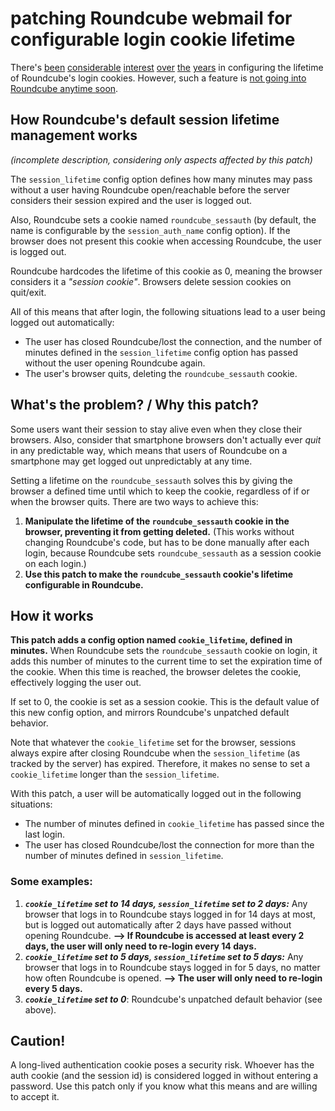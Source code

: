 # patching Roundcube webmail for configurable login cookie lifetime

There's [been](https://github.com/roundcube/roundcubemail/issues/5050) [considerable](https://github.com/roundcube/roundcubemail/pull/7709) [interest](https://github.com/roundcube/roundcubemail/issues/7865) [over](https://github.com/roundcube/roundcubemail/issues/7251) [the](https://packagist.org/packages/texxasrulez/persistent_login) [years](http://lists.roundcube.net/pipermail/dev/2007-August/005317.html) in configuring the lifetime of Roundcube's login cookies. However, such a feature is [not going into Roundcube anytime soon](https://github.com/roundcube/roundcubemail/issues/7865#issuecomment-770343039).
## How Roundcube's default session lifetime management works
*(incomplete description, considering only aspects affected by this patch)*

The `session_lifetime` config option defines how many minutes may pass without a user having Roundcube open/reachable before the server considers their session expired and the user is logged out.

Also, Roundcube sets a cookie named `roundcube_sessauth` (by default, the name is configurable by the `session_auth_name` config option). If the browser does not present this cookie when accessing Roundcube, the user is logged out.

Roundcube hardcodes the lifetime of this cookie as 0, meaning the browser considers it a *"session cookie"*. Browsers delete session cookies on quit/exit.

All of this means that after login, the following situations lead to a user being logged out automatically:
- The user has closed Roundcube/lost the connection, and the number of minutes defined in the `session_lifetime` config option has passed without the user opening Roundcube again.
- The user's browser quits, deleting the `roundcube_sessauth` cookie.
## What's the problem? / Why this patch?
Some users want their session to stay alive even when they close their browsers. Also, consider that smartphone browsers don't actually ever *quit* in any predictable way, which means that users of Roundcube on a smartphone may get logged out unpredictably at any time.

Setting a lifetime on the `roundcube_sessauth` solves this by giving the browser a defined time until which to keep the cookie, regardless of if or when the browser quits. There are two ways to achieve this:
 1. **Manipulate the lifetime of the `roundcube_sessauth` cookie in the browser, preventing it from getting deleted.** (This works without changing Roundcube's code, but has to be done manually after each login, because Roundcube sets `roundcube_sessauth` as a session cookie on each login.)
 2. **Use this patch to make the `roundcube_sessauth` cookie's lifetime configurable in Roundcube.**
## How it works
**This patch adds a config option named `cookie_lifetime`, defined in minutes.** When Roundcube sets the `roundcube_sessauth` cookie on login, it adds this number of minutes to the current time to set the expiration time of the cookie. When this time is reached, the browser deletes the cookie, effectively logging the user out.

If set to 0, the cookie is set as a session cookie. This is the default value of this new config option, and mirrors Roundcube's unpatched default behavior.

Note that whatever the `cookie_lifetime` set for the browser, sessions always expire after closing Roundcube when the `session_lifetime` (as tracked by the server) has expired. Therefore, it makes no sense to set a `cookie_lifetime` longer than the `session_lifetime`.

With this patch, a user will be automatically logged out in the following situations:
- The number of minutes defined in `cookie_lifetime` has passed since the last login.
- The user has closed Roundcube/lost the connection for more than the number of minutes defined in `session_lifetime`.
### Some examples:
1. ***`cookie_lifetime` set to 14 days, `session_lifetime` set to 2 days:*** Any browser that logs in to Roundcube stays logged in for 14 days at most, but is logged out automatically after 2 days have passed without opening Roundcube. **--> If Roundcube is accessed at least every 2 days, the user will only need to re-login every 14 days.**
2. ***`cookie_lifetime` set to 5 days, `session_lifetime` set to 5 days:*** Any browser that logs in to Roundcube stays logged in for 5 days, no matter how often Roundcube is opened. **--> The user will only need to re-login every 5 days.**
3. ***`cookie_lifetime` set to 0***: Roundcube's unpatched default behavior (see above).
## Caution!
A long-lived authentication cookie poses a security risk. Whoever has the auth cookie (and the session id) is considered logged in without entering a password. Use this patch only if you know what this means and are willing to accept it.
